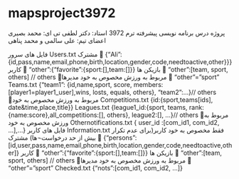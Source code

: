 ﻿# mapsproject3972
پروژه درس برنامه نویسی پیشرفته ترم 3972
استاد: دکتر لطفی
تی ای: محمد بصیری
اعضای تیم: علی سالمی و محمد پناهی




فایل های سرور
Users.txt
مشترک  {“Ali”:{id,pass,name,email,phone,birth,location,gender,code,needtoactive,other}}}<br/>
کاربر  “other”:{“favorite”:{sport:[],team:[]}}
بازیکن ها  “other”:[team, sport, others] // others مربوط به ورزش مخصوص به خود
مدیرها  “other”=”sport”
Teams.txt
{“team1”: {id,name,sport, score, members:[player1=player1_user],wins, losts, equals, others}, “team2”:…}// others مربوط به ورزش مخصوص به خود
Competitions.txt
{id:{sport,teams[ids], date&time,place,title}}
Leagues.txt
{league1_id:{sport, teams, rank:{name:score},all_competitions:[], others}, league2:[], …}// others مربوط به ورزش مخصوص به خود
Othernotifications.txt
{ user_id :[com_id1, com_id2, …],…}
فایل های کاربر
Information.txt
فقط مخصوص به خود کاربر(برای عدم تکرار بیش از حد درخواست¬ها)
مشترک  {“persons”:[id,user,pass,name,email,phone,birth,location,gender,code,needtoactive,other]}
کاربر  “other”:{“favorite”:{sport:[],team:[]}}
بازیکن ها  “other”:[team, sport, others] // others مربوط به ورزش مخصوص به خود
مدیرها  “other”=”sport”
Checked.txt
{“nots”:[com_id1, com_id2, …]}

